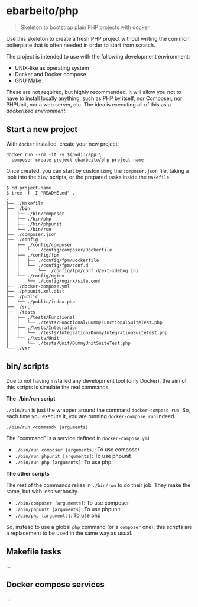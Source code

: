# ebarbeito/php

> Skeleton to bootstrap plain PHP projects with docker

Use this skeleton to create a fresh PHP project without writing the common boilerplate that is often needed in order to start from scratch.

The project is intended to use with the following development environment:

* UNIX-like as operating system
* Docker and Docker compose
* GNU Make

These are not required, but highly recommended. It will allow you not to have to install locally anything, such as PHP by itself, nor Composer, nor PHPUnit, nor a web server, etc. The idea is executing all of this as a _dockerized environment_.

## Start a new project

With `docker` installed, create your new project:

```
docker run --rm -it -v $(pwd):/app \
  composer create-project ebarbeito/php project-name
```

Once created, you can start by customizing the `composer.json` file, taking a look into the `bin/` scripts, or the prepared tasks inside the `Makefile`

```
$ cd project-name
$ tree -f -I "README.md" .
.
├── ./Makefile
├── ./bin
│   ├── ./bin/composer
│   ├── ./bin/php
│   ├── ./bin/phpunit
│   └── ./bin/run
├── ./composer.json
├── ./config
│   ├── ./config/composer
│   │   └── ./config/composer/Dockerfile
│   ├── ./config/fpm
│   │   ├── ./config/fpm/Dockerfile
│   │   └── ./config/fpm/conf.d
│   │       └── ./config/fpm/conf.d/ext-xdebug.ini
│   └── ./config/nginx
│       └── ./config/nginx/site.conf
├── ./docker-compose.yml
├── ./phpunit.xml.dist
├── ./public
│   └── ./public/index.php
├── ./src
├── ./tests
│   ├── ./tests/Functional
│   │   └── ./tests/Functional/DummyFunctionalSuiteTest.php
│   ├── ./tests/Integration
│   │   └── ./tests/Integration/DummyIntegrationSuiteTest.php
│   └── ./tests/Unit
│       └── ./tests/Unit/DummyUnitSuiteTest.php
└── ./var
```

## bin/ scripts

Due to not having installed any development tool (only Docker), the aim of this scripts is simulate the real commands.

**The ./bin/run script**

`./bin/run` is just the wrapper around the command `docker-compose run`. So, each time you execute it, you are running `docker-compose run` indeed.

```
./bin/run <command> [arguments]
```

The "command" is a service defined in `docker-compose.yml`

* `./bin/run composer [arguments]`: To use composer
* `./bin/run phpunit [arguments]`: To use phpunit
* `./bin/run php [arguments]`: To use php

**The other scripts**

The rest of the commands relies in `./bin/run` to do their job. They make the same, but with less verbosity.

* `./bin/composer [arguments]`: To use composer
* `./bin/phpunit [arguments]`: To use phpunit
* `./bin/php [arguments]`: To use php

So, instead to use a global `php` command (or a `composer` one), this scripts are a replacement to be used in the same way as usual.

## Makefile tasks

...

## Docker compose services

...
